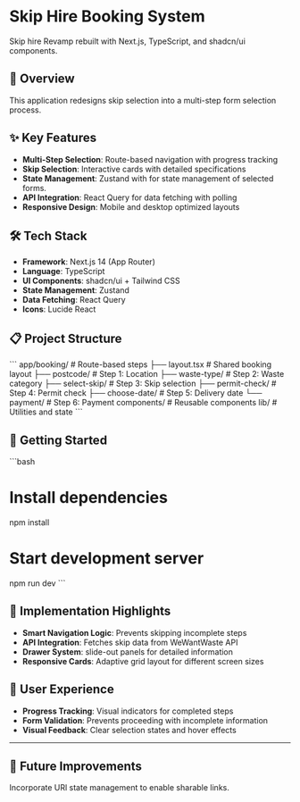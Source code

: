 # Skip Hire Booking System

Skip hire Revamp rebuilt with Next.js, TypeScript, and shadcn/ui components.

## 🚀 Overview

This application redesigns skip selection into a multi-step form selection process.

## ✨ Key Features

- **Multi-Step Selection**: Route-based navigation with progress tracking
- **Skip Selection**: Interactive cards with detailed specifications
- **State Management**: Zustand with for state management of selected forms.
- **API Integration**: React Query for data fetching with polling
- **Responsive Design**: Mobile and desktop optimized layouts

## 🛠️ Tech Stack

- **Framework**: Next.js 14 (App Router)
- **Language**: TypeScript
- **UI Components**: shadcn/ui + Tailwind CSS
- **State Management**: Zustand
- **Data Fetching**: React Query
- **Icons**: Lucide React

## 📋 Project Structure

\`\`\`
app/booking/ # Route-based steps
├── layout.tsx # Shared booking layout
├── postcode/ # Step 1: Location
├── waste-type/ # Step 2: Waste category
├── select-skip/ # Step 3: Skip selection
├── permit-check/ # Step 4: Permit check
├── choose-date/ # Step 5: Delivery date
└── payment/ # Step 6: Payment
components/ # Reusable components
lib/ # Utilities and state
\`\`\`

## 🚀 Getting Started

\`\`\`bash

# Install dependencies

npm install

# Start development server

npm run dev
\`\`\`

## 🔑 Implementation Highlights

- **Smart Navigation Logic**: Prevents skipping incomplete steps
- **API Integration**: Fetches skip data from WeWantWaste API
- **Drawer System**: slide-out panels for detailed information
- **Responsive Cards**: Adaptive grid layout for different screen sizes

## 📱 User Experience

- **Progress Tracking**: Visual indicators for completed steps
- **Form Validation**: Prevents proceeding with incomplete information
- **Visual Feedback**: Clear selection states and hover effects

---

## 🔑 Future Improvements

Incorporate URl state management to enable sharable links.
